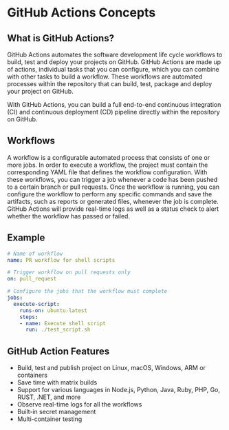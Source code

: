 # GitHub Actions Concepts

## What is GitHub Actions?
GitHub Actions automates the software development life cycle workflows to build, test and deploy your projects on GitHub. GitHub Actions are made up of actions, individual tasks that you can configure, which you can combine with other tasks to build a workflow. These workflows are automated processes within the repository that can build, test, package and deploy your project on GitHub.

With GitHub Actions, you can build a full end-to-end continuous integration (CI) and continuous deployment (CD) pipeline directly within the repository on GitHub.


## Workflows
A workflow is a configurable automated process that consists of one or more jobs. In order to execute a workflow, the project must contain the corresponding YAML file that defines the workflow configuration. With these workflows, you can trigger a job whenever a code has been pushed to a certain branch or pull requests. Once the workflow is running, you can configure the workflow to perform any specific commands and save the artifacts, such as reports or generated files, whenever the job is complete. GitHub Actions will provide real-time logs as well as a status check to alert whether the workflow has passed or failed.


## Example
```yaml
# Name of workflow
name: PR workflow for shell scripts

# Trigger workflow on pull requests only
on: pull_request

# Configure the jobs that the workflow must complete
jobs:
  execute-script:
    runs-on: ubuntu-latest
    steps:
    - name: Execute shell script
      run: ./test_script.sh
```


## GitHub Action Features
- Build, test and publish project on Linux, macOS, Windows, ARM or containers
- Save time with matrix builds
- Support for various languages in Node.js, Python, Java, Ruby, PHP, Go, RUST, .NET, and more
- Observe real-time logs for all the workflows
- Built-in secret management
- Multi-container testing